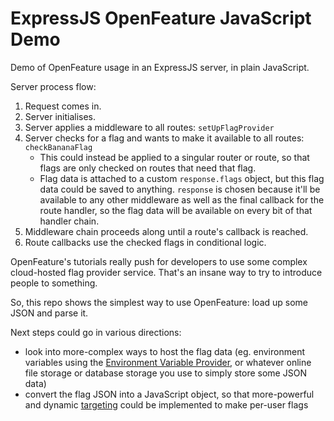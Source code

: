 # ExpressJS OpenFeature JavaScript Demo

Demo of OpenFeature usage in an ExpressJS server, in plain JavaScript.

Server process flow:

1. Request comes in.
2. Server initialises.
3. Server applies a middleware to all routes: `setUpFlagProvider`
4. Server checks for a flag and wants to make it available to all routes: `checkBananaFlag`
	- This could instead be applied to a singular router or route, so that flags are only checked on routes that need that flag.
	- Flag data is attached to a custom `response.flags` object, but this flag data could be saved to anything. `response` is chosen because it'll be available to any other middleware as well as the final callback for the route handler, so the flag data will be available on every bit of that handler chain.
5. Middleware chain proceeds along until a route's callback is reached.
6. Route callbacks use the checked flags in conditional logic.

OpenFeature's tutorials really push for developers to use some complex cloud-hosted flag provider service. That's an insane way to try to introduce people to something. 

So, this repo shows the simplest way to use OpenFeature: load up some JSON and parse it.

Next steps could go in various directions:

- look into more-complex ways to host the flag data (eg. environment variables using the [Environment Variable Provider](https://github.com/open-feature/js-sdk-contrib/tree/main/libs/providers/env-var), or whatever online file storage or database storage you use to simply store some JSON data)
- convert the flag JSON into a JavaScript object, so that more-powerful and dynamic [targeting](https://openfeature.dev/docs/reference/technologies/server/javascript/#targeting) could be implemented to make per-user flags